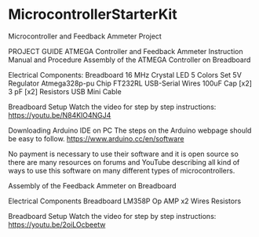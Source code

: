 # MicrocontrollerStarterKit
Microcontroller and Feedback Ammeter Project

PROJECT GUIDE
ATMEGA Controller and Feedback Ammeter
Instruction Manual and Procedure
Assembly of the ATMEGA Controller on Breadboard

Electrical Components:
Breadboard
16 MHz Crystal
LED 5 Colors Set
5V Regulator
Atmega328p-pu Chip
FT232RL USB-Serial
Wires
100uF Cap [x2]
3 pF [x2]
Resistors
USB Mini Cable

Breadboard Setup
Watch the video for step by step instructions: https://youtu.be/N84KlO4NGJ4
 

Downloading Arduino IDE on PC
The steps on the Arduino webpage should be easy to follow. 
https://www.arduino.cc/en/software

No payment is necessary to use their software and it is open source so there are many resources on forums and YouTube describing all kind of ways to use this software on many different types of microcontrollers.


Assembly of the Feedback Ammeter on Breadboard

Electrical Components
Breadboard
LM358P Op AMP x2
Wires
Resistors

Breadboard Setup
Watch the video for step by step instructions: https://youtu.be/2oiLOcbeetw
 


